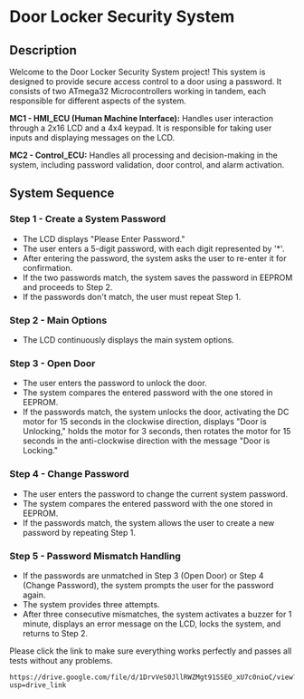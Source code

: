# Door Locker Security System

## Description

Welcome to the Door Locker Security System project! This system is designed to provide secure access control to a door using a password. It consists of two ATmega32 Microcontrollers working in tandem, each responsible for different aspects of the system.

**MC1 - HMI_ECU (Human Machine Interface):** Handles user interaction through a 2x16 LCD and a 4x4 keypad. It is responsible for taking user inputs and displaying messages on the LCD.

**MC2 - Control_ECU:** Handles all processing and decision-making in the system, including password validation, door control, and alarm activation.

## System Sequence

### Step 1 - Create a System Password
- The LCD displays "Please Enter Password."
- The user enters a 5-digit password, with each digit represented by '*'.
- After entering the password, the system asks the user to re-enter it for confirmation.
- If the two passwords match, the system saves the password in EEPROM and proceeds to Step 2.
- If the passwords don't match, the user must repeat Step 1.

### Step 2 - Main Options
- The LCD continuously displays the main system options.

### Step 3 - Open Door
- The user enters the password to unlock the door.
- The system compares the entered password with the one stored in EEPROM.
- If the passwords match, the system unlocks the door, activating the DC motor for 15 seconds in the clockwise direction, displays "Door is Unlocking," holds the motor for 3 seconds, then rotates the motor for 15 seconds in the anti-clockwise direction with the message "Door is Locking."

### Step 4 - Change Password
- The user enters the password to change the current system password.
- The system compares the entered password with the one stored in EEPROM.
- If the passwords match, the system allows the user to create a new password by repeating Step 1.

### Step 5 - Password Mismatch Handling
- If the passwords are unmatched in Step 3 (Open Door) or Step 4 (Change Password), the system prompts the user for the password again.
- The system provides three attempts.
- After three consecutive mismatches, the system activates a buzzer for 1 minute, displays an error message on the LCD, locks the system, and returns to Step 2.

Please click the link to make sure everything works perfectly and passes all tests without any problems.

    https://drive.google.com/file/d/1DrvVeS0JllRWZMgt91SSEO_xU7c0nioC/view?usp=drive_link
